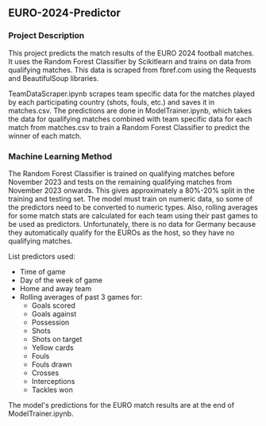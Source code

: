 ## EURO-2024-Predictor
### Project Description
This project predicts the match results of the EURO 2024 football matches. It uses the Random Forest Classifier by Scikitlearn and trains on data from qualifying matches. This data is scraped from fbref.com using the Requests and BeautifulSoup libraries.  

TeamDataScraper.ipynb scrapes team specific data for the matches played by each participating country (shots, fouls, etc.) and saves it in matches.csv. The predictions are done in ModelTrainer.ipynb, which takes the data for qualifying matches combined with team specific data for each match from matches.csv to train a Random Forest Classifier to predict the winner of each match. 

### Machine Learning Method
The Random Forest Classifier is trained on qualifying matches before November 2023 and tests on the remaining qualifying matches from November 2023 onwards. This gives approximately a 80%-20% split in the training and testing set. The model must train on numeric data, so some of the predictors need to be converted to numeric types. Also, rolling averages for some match stats are calculated for each team using their past games to be used as predictors. Unfortunately, there is no data for Germany because they automatically qualify for the EUROs as the host, so they have no qualifying matches.  

List predictors used:
- Time of game
- Day of the week of game
- Home and away team
- Rolling averages of past 3 games for:
  - Goals scored
  - Goals against
  - Possession
  - Shots
  - Shots on target
  - Yellow cards
  - Fouls
  - Fouls drawn
  - Crosses
  - Interceptions
  - Tackles won

The model's predictions for the EURO match results are at the end of ModelTrainer.ipynb.  
